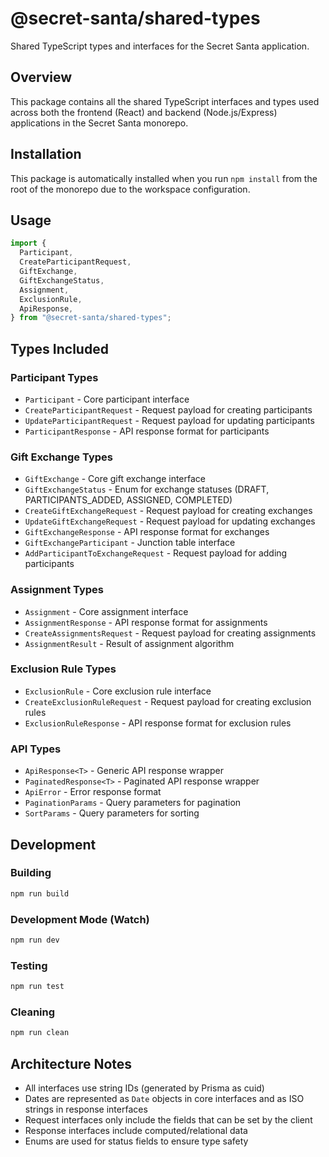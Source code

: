 # @secret-santa/shared-types

Shared TypeScript types and interfaces for the Secret Santa application.

## Overview

This package contains all the shared TypeScript interfaces and types used across both the frontend (React) and backend (Node.js/Express) applications in the Secret Santa monorepo.

## Installation

This package is automatically installed when you run `npm install` from the root of the monorepo due to the workspace configuration.

## Usage

```typescript
import {
  Participant,
  CreateParticipantRequest,
  GiftExchange,
  GiftExchangeStatus,
  Assignment,
  ExclusionRule,
  ApiResponse,
} from "@secret-santa/shared-types";
```

## Types Included

### Participant Types

- `Participant` - Core participant interface
- `CreateParticipantRequest` - Request payload for creating participants
- `UpdateParticipantRequest` - Request payload for updating participants
- `ParticipantResponse` - API response format for participants

### Gift Exchange Types

- `GiftExchange` - Core gift exchange interface
- `GiftExchangeStatus` - Enum for exchange statuses (DRAFT, PARTICIPANTS_ADDED, ASSIGNED, COMPLETED)
- `CreateGiftExchangeRequest` - Request payload for creating exchanges
- `UpdateGiftExchangeRequest` - Request payload for updating exchanges
- `GiftExchangeResponse` - API response format for exchanges
- `GiftExchangeParticipant` - Junction table interface
- `AddParticipantToExchangeRequest` - Request payload for adding participants

### Assignment Types

- `Assignment` - Core assignment interface
- `AssignmentResponse` - API response format for assignments
- `CreateAssignmentsRequest` - Request payload for creating assignments
- `AssignmentResult` - Result of assignment algorithm

### Exclusion Rule Types

- `ExclusionRule` - Core exclusion rule interface
- `CreateExclusionRuleRequest` - Request payload for creating exclusion rules
- `ExclusionRuleResponse` - API response format for exclusion rules

### API Types

- `ApiResponse<T>` - Generic API response wrapper
- `PaginatedResponse<T>` - Paginated API response wrapper
- `ApiError` - Error response format
- `PaginationParams` - Query parameters for pagination
- `SortParams` - Query parameters for sorting

## Development

### Building

```bash
npm run build
```

### Development Mode (Watch)

```bash
npm run dev
```

### Testing

```bash
npm run test
```

### Cleaning

```bash
npm run clean
```

## Architecture Notes

- All interfaces use string IDs (generated by Prisma as cuid)
- Dates are represented as `Date` objects in core interfaces and as ISO strings in response interfaces
- Request interfaces only include the fields that can be set by the client
- Response interfaces include computed/relational data
- Enums are used for status fields to ensure type safety
